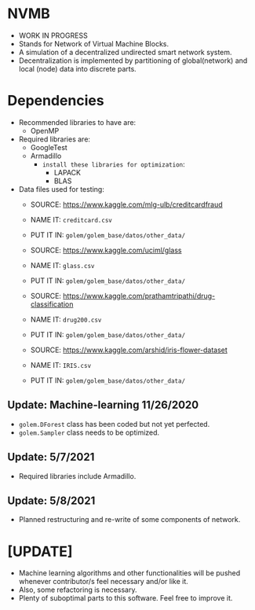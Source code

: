 # NVMB
- WORK IN PROGRESS
- Stands for Network of Virtual Machine Blocks.
- A simulation of a decentralized undirected smart network system.
- Decentralization is implemented by partitioning of global(network) and local (node) data into discrete parts.

# Dependencies
- Recommended libraries to have are:
  * OpenMP
- Required libraries are:
  * GoogleTest
  * Armadillo 
    * `install these libraries for optimization`: 
      - LAPACK 
      - BLAS 
- Data files used for testing: 
  - SOURCE: https://www.kaggle.com/mlg-ulb/creditcardfraud
  - NAME IT: `creditcard.csv`
  - PUT IT IN: `golem/golem_base/datos/other_data/`

  - SOURCE: https://www.kaggle.com/uciml/glass 
  - NAME IT: `glass.csv` 
  - PUT IT IN: `golem/golem_base/datos/other_data/`

  - SOURCE: https://www.kaggle.com/prathamtripathi/drug-classification
  - NAME IT: `drug200.csv`
  - PUT IT IN: `golem/golem_base/datos/other_data/`

  - SOURCE: https://www.kaggle.com/arshid/iris-flower-dataset
  - NAME IT: `IRIS.csv`
  - PUT IT IN: `golem/golem_base/datos/other_data/`

## Update: Machine-learning 11/26/2020
- `golem.DForest` class has been coded but not yet perfected.
- `golem.Sampler` class needs to be optimized.

## Update: 5/7/2021 
- Required libraries include Armadillo.

## Update: 5/8/2021 
- Planned restructuring and re-write of some components of network. 

# [UPDATE] 
- Machine learning algorithms and other functionalities will be pushed
  whenever contributor/s feel necessary and/or like it.
- Also, some refactoring is necessary. 
- Plenty of suboptimal parts to this software. Feel free to improve it. 
